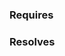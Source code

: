 <!--- Does this work have a corresponding ticket?  Please link it here as well as one of:
    - the PR title
    - branch name
    - commit message
[LINK-777](https://smartcontract-it.atlassian.net/browse/LINK-777)
--> 

### Requires
<!--- Does this work depend on other open PRs? Please list them.
- https://github.com/smartcontractkit/chainlink-common/pull/7777777
-->

### Resolves
<!--- Does this work support other open PRs?  Please list them.
- https://github.com/smartcontractkit/ccip/pull/7777777
-->
